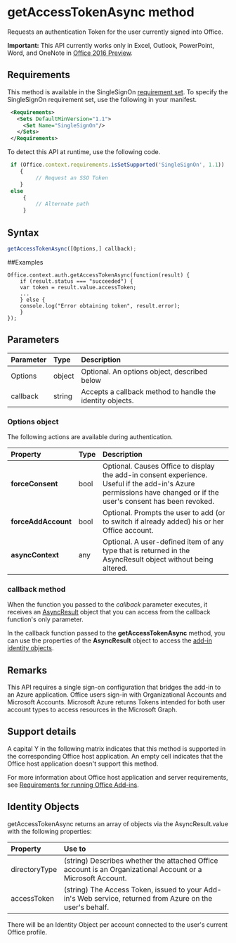 # getAccessTokenAsync method
Requests an authentication Token for the user currently signed into Office.

 **Important:** This API currently works only in Excel, Outlook, PowerPoint, Word, and OneNote in [Office 2016 Preview](https://products.office.com/en-us/office-2016-preview).

## Requirements

This method is available in the SingleSignOn [requirement set](../../docs/overview/specify-office-hosts-and-api-requirements.md). To specify the SingleSignOn requirement set, use the following in your manifest.

```xml
 <Requirements> 
   <Sets DefaultMinVersion="1.1"> 
     <Set Name="SingleSignOn"/> 
   </Sets> 
 </Requirements> 

```

To detect this API at runtime, use the following code.

```js
 if (Office.context.requirements.isSetSupported('SingleSignOn', 1.1)) 
 	{  
    	 // Request an SSO Token 
 	} 
 else 
	 { 
	     // Alternate path 
	 } 
```

## Syntax

```js
getAccessTokenAsync([Options,] callback);
```

##Examples

	Office.context.auth.getAccessTokenAsync(function(result) {
	    if (result.status === "succeeded") {
		var token = result.value.accessToken;
		...
	    } else {
		console.log("Error obtaining token", result.error);
	    }
	});


## Parameters

| Parameter	   | Type	|Description|
|:---------------|:--------|:----------|
|Options|object|Optional. An options object, described below|
|callback|string|Accepts a callback method to handle the identity objects.|

### Options object
The following actions are available during authentication.

| Property	   | Type	|Description|
|:---------------|:--------|:----------|
|**forceConsent**|bool|Optional. Causes Office to display the add-in consent experience. Useful if the add-in's Azure permissions have changed or if the user's consent has been revoked.|
|**forceAddAccount**|bool|Optional. Prompts the user to add (or to switch if already added) his or her Office account.|
|**asyncContext**|any|Optional. A user-defined item of any type that is returned in the AsyncResult object without being altered.|

### callback method
When the function you passed to the  _callback_ parameter executes, it receives an [AsyncResult](../../reference/shared/asyncresult.md) object that you can access from the callback function's only parameter.

In the callback function passed to the  **getAccessTokenAsync** method, you can use the properties of the **AsyncResult** object to access the [add-in identity objects](#Identity-Objects).

## Remarks

This API requires a single sign-on configuration that bridges the add-in to an Azure application. Office users sign-in with Organizational Accounts and Microsoft Accounts. Microsoft Azure returns Tokens intended for both user account types to access resources in the Microsoft Graph.

## Support details

A capital Y in the following matrix indicates that this method is supported in the corresponding Office host application. An empty cell indicates that the Office host application doesn't support this method.

For more information about Office host application and server requirements, see [Requirements for running Office Add-ins](../../docs/overview/requirements-for-running-office-add-ins.md).



## Identity Objects
getAccessTokenAsync returns an array of objects via the AsyncResult.value with the following properties:

|**Property**|**Use to**|
|:-----|:-----|
|directoryType|(string) Describes whether the attached Office account is an Organizational Account or a Microsoft Account.|
|accessToken|(string) The Access Token, issued to your Add-in's Web service, returned from Azure on the user's behalf.|

There will be an Identity Object per account connected to the user's current Office profile.
